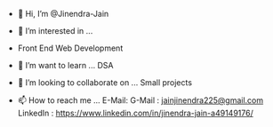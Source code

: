 - 👋 Hi, I’m @Jinendra-Jain
- 👀 I’m interested in ...
- Front End Web Development

- 🌱 I’m want to learn ...
DSA
- 💞️ I’m looking to collaborate on ...
Small projects


- 📫 How to reach me ... 
E-Mail: G-Mail : jainjinendra225@gmail.com
LinkedIn : https://www.linkedin.com/in/jinendra-jain-a49149176/
<!---
Jinendra-Jain/Jinendra-Jain is a ✨ special ✨ repository because its `README.md` (this file) appears on your GitHub profile.
You can click the Preview link to take a look at your changes.
--->

